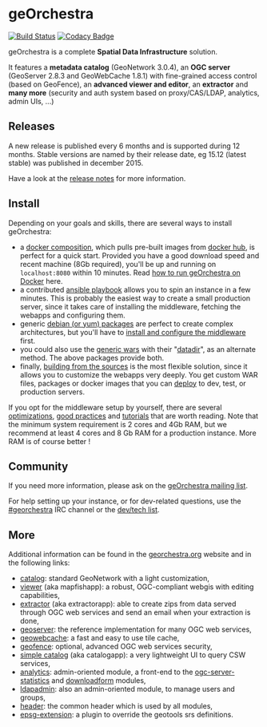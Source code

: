 # geOrchestra

[![Build Status](https://travis-ci.org/georchestra/georchestra.svg?branch=master)](https://travis-ci.org/georchestra/georchestra)
[![Codacy Badge](https://api.codacy.com/project/badge/grade/a879ac64588d4357ab72e79cd8026f99)](https://www.codacy.com/app/georchestra/georchestra)

geOrchestra is a complete **Spatial Data Infrastructure** solution.

It features a **metadata catalog** (GeoNetwork 3.0.4), an **OGC server** (GeoServer 2.8.3 and GeoWebCache 1.8.1) with fine-grained access control (based on GeoFence), an **advanced viewer and editor**, an **extractor** and **many more** (security and auth system based on proxy/CAS/LDAP, analytics, admin UIs, ...)


## Releases

A new release is published every 6 months and is supported during 12 months. 
Stable versions are named by their release date, eg 15.12 (latest stable) was published in december 2015.  

Have a look at the [release notes](RELEASE_NOTES.md) for more information.


## Install

Depending on your goals and skills, there are several ways to install geOrchestra:

 * a [docker composition](./docker-compose.yml), which pulls pre-built images from [docker hub](https://hub.docker.com/u/georchestra/), is perfect for a quick start. Provided you have a good download speed and recent machine (8Gb required), you'll be up and running on `localhost:8080` within 10 minutes. Read [how to run geOrchestra on Docker](docs/docker.md) here.
 * a contributed [ansible playbook](https://github.com/georchestra/ansible) allows you to spin an instance in a few minutes. This is probably the easiest way to create a small production server, since it takes care of installing the middleware, fetching the webapps and configuring them.
 * generic [debian (or yum) packages](https://build.georchestra.org/) are perfect to create complex architectures, but you'll have to [install and configure the middleware](docs/setup.md) first.
 * you could also use the [generic wars](http://build.georchestra.org/wars/) with their "[datadir](https://github.com/georchestra/datadir)", as an alternate method. The above packages provide both.
 * finally, [building from the sources](docs/build.md) is the most flexible solution, since it allows you to customize the webapps very deeply. You get custom WAR files, packages or docker images that you can [deploy](docs/deploy.md) to dev, test, or production servers. 


If you opt for the middleware setup by yourself, there are several [optimizations](docs/optimizations.md), [good practices](docs/good_practices.md) and [tutorials](docs/tutorials.md) that are worth reading. 
Note that the minimum system requirement is 2 cores and 4Gb RAM, but we recommend at least 4 cores and 8 Gb RAM for a production instance.
More RAM is of course better !


## Community

If you need more information, please ask on the [geOrchestra mailing list](https://groups.google.com/forum/#!forum/georchestra). 

For help setting up your instance, or for dev-related questions, use the [#georchestra](https://kiwiirc.com/client/irc.freenode.net/georchestra) IRC channel or the [dev/tech list](https://groups.google.com/forum/#!forum/georchestra-dev).


## More

Additional information can be found in the [georchestra.org](http://www.georchestra.org/) website and in the following links:
 * [catalog](https://github.com/georchestra/geonetwork/blob/georchestra-gn3-15.12/README.md): standard GeoNetwork with a light customization, 
 * [viewer](mapfishapp/README.md) (aka mapfishapp): a robust, OGC-compliant webgis with editing capabilities,
 * [extractor](extractorapp/README.md) (aka extractorapp): able to create zips from data served through OGC web services and send an email when your extraction is done, 
 * [geoserver](http://geoserver.org/): the reference implementation for many OGC web services,
 * [geowebcache](http://geowebcache.org/): a fast and easy to use tile cache,
 * [geofence](https://github.com/georchestra/geofence/blob/georchestra/georchestra.md): optional, advanced OGC web services security,
 * [simple catalog](catalogapp/README.md) (aka catalogapp): a very lightweight UI to query CSW services,
 * [analytics](analytics/README.md): admin-oriented module, a front-end to the [ogc-server-statistics](ogc-server-statistics/README.md) and [downloadform](downloadform/README.md) modules,
 * [ldapadmin](ldapadmin/README.md): also an admin-oriented module, to manage users and groups,
 * [header](header/README.md): the common header which is used by all modules,
 * [epsg-extension](epsg-extension/README.md): a plugin to override the geotools srs definitions.
